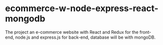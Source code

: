 # ecommerce-w-node-express-react-mongodb
The project an e-commerce website with React and Redux for the front-end, node.js and express.js for back-end, database will be with mongoDB.
